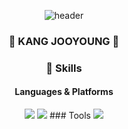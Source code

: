<div align="center">

![header](https://capsule-render.vercel.app/api?type=waving&color=auto&height=300&section=header&text=Welcome&fontSize=90&animation=fadeIn&fontAlignY=38&desc=Jooyoung's%20GitHub&descAlignY=51&descAlign=62)
### :raising_hand: KANG JOOYOUNG :raising_hand: 

### 💪 Skills
#### Languages & Platforms
<img src="https://img.shields.io/badge/Python-3776AB?style=for-the-badge&logo=Python&logoColor=white">
<img src="https://img.shields.io/badge/c++-00599C?style=for-the-badge&logo=c%2B%2B&logoColor=white">
### Tools
<img src="https://img.shields.io/badge/Visual%20Studio-5C2D91.svg?&style=for-the-badge&logo=visual%20studio&logoColor=white">
